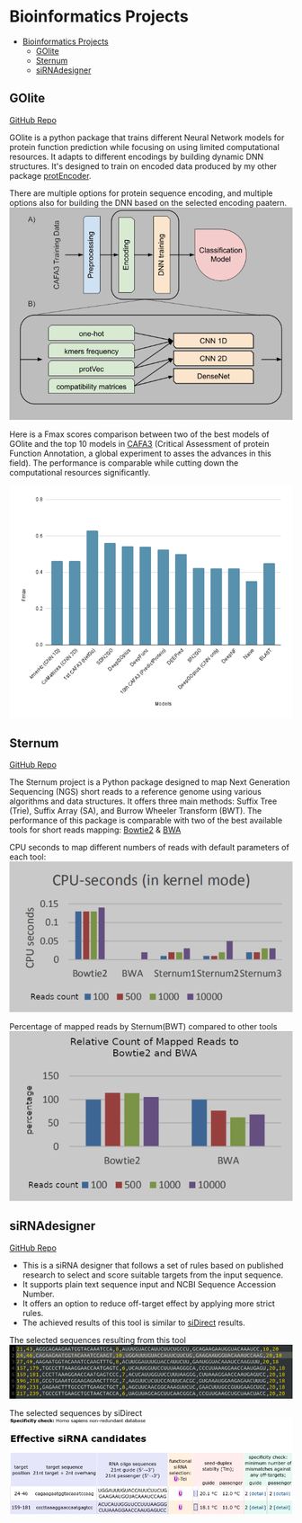 # Bioinformatics Projects

- [Bioinformatics Projects](#bioinformatics-projects)
  - [GOlite](#golite)
  - [Sternum](#sternum)
  - [siRNAdesigner](#sirnadesigner)

## GOlite

[GitHub Repo](https://github.com/anazhmetdin/GOlite)

GOlite is a python package that trains different Neural Network models for protein function prediction while focusing on using limited computational resources. It adapts to different encodings by building dynamic DNN structures. It's designed to train on encoded data produced by my other package [protEncoder](https://github.com/anazhmetdin/protEncoder).

There are multiple options for protein sequence encoding, and multiple options also for building the DNN based on the selected encoding paatern.
![Project Structure](Images/GOlite/design.png)

Here is a Fmax scores comparison between two of the best models of GOlite and the top 10 models in [CAFA3](https://biofunctionprediction.org/cafa/) (Critical Assessment of protein Function Annotation, a global experiment to asses the advances in this field). The performance is comparable while cutting down the computational resources significantly.

![Fmax Scores](Images/GOlite/fmaxComparisons.png)

## Sternum

[GitHub Repo](https://github.com/anazhmetdin/Sternum)

The Sternum project is a Python package designed to map Next Generation Sequencing (NGS) short reads to a reference genome using various algorithms and data structures. It offers three main methods: Suffix Tree (Trie), Suffix Array (SA), and Burrow Wheeler Transform (BWT). The performance of this package is comparable with two of the best available tools for short reads mapping: [Bowtie2](https://github.com/BenLangmead/bowtie2) & [BWA](https://github.com/lh3/bwa)

CPU seconds to map different numbers of reads with default parameters of each tool:
![Performance Comparison](./Images/Sternum/cpuseconds.png)

Percentage of mapped reads by Sternum(BWT) compared to other tools
![Relative Mapped Percentage](./Images/Sternum/relativecount.png)

## siRNAdesigner

[GitHub Repo](https://github.com/anazhmetdin/siRNAdesigner)

- This is a siRNA designer that follows a set of rules based on published research to select and score suitable targets from the input sequence.
- It supports plain text sequence input and NCBI Sequence Accession Number.
- It offers an option to reduce off-target effect by applying more strict rules.
- The achieved results of this tool is similar to [siDirect](https://sidirect2.rnai.jp/) results.

The selected sequences resulting from this tool
![This tool results](./Images/siRNA/this.png)

The selected sequences by siDirect
![siDirect results](./Images/siRNA/sidirect.png)
